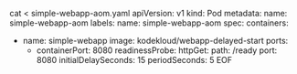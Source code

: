 cat <<EOF > simple-webapp-aom.yaml
apiVersion: v1
kind: Pod
metadata:
  name: simple-webapp-aom
  labels:
    name: simple-webapp-aom
spec:
  containers:
  - name: simple-webapp
    image: kodekloud/webapp-delayed-start
    ports:
    - containerPort: 8080
    readinessProbe:
      httpGet:
        path: /ready
        port: 8080
      initialDelaySeconds: 15
      periodSeconds: 5
EOF
